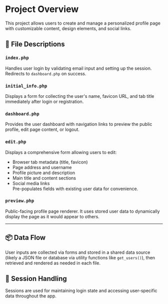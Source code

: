 # Project Overview

This project allows users to create and manage a personalized profile page with customizable content, design elements, and social links.

## 📄 File Descriptions

### `index.php`
Handles user login by validating email input and setting up the session. Redirects to `dashboard.php` on success.

### `initial_info.php`
Displays a form for collecting the user's name, favicon URL, and tab title immediately after login or registration.

### `dashboard.php`
Provides the user dashboard with navigation links to preview the public profile, edit page content, or logout.

### `edit.php`
Displays a comprehensive form allowing users to edit:
- Browser tab metadata (title, favicon)
- Page address and username
- Profile picture and description
- Main title and content sections
- Social media links  
Pre-populates fields with existing user data for convenience.

### `preview.php`
Public-facing profile page renderer. It uses stored user data to dynamically display the page as it would appear to others.

---

## 📦 Data Flow
User inputs are collected via forms and stored in a shared data source (likely a JSON file or database via utility functions like `get_users()`), then retrieved and rendered as needed in each file.

## 🔐 Session Handling
Sessions are used for maintaining login state and accessing user-specific data throughout the app.
